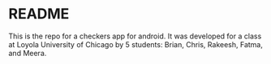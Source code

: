 # README #

This is the repo for a checkers app for android. It was developed for a class at Loyola University of Chicago by 5 students: Brian, Chris, Rakeesh, Fatma, and Meera. 

